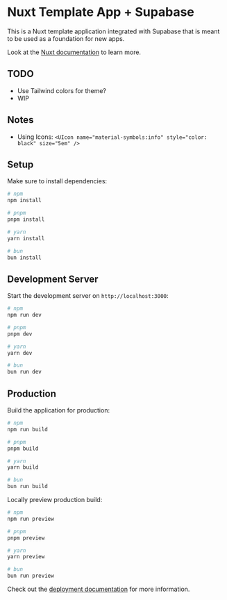 # Nuxt Template App + Supabase

This is a Nuxt template application integrated with Supabase that is meant to be used as a
foundation for new apps.

Look at the [Nuxt documentation](https://nuxt.com/docs/getting-started/introduction) to learn more.

## TODO

- Use Tailwind colors for theme?
- WIP

## Notes

- Using Icons: `<UIcon name="material-symbols:info" style="color: black" size="5em" />`

## Setup

Make sure to install dependencies:

```bash
# npm
npm install

# pnpm
pnpm install

# yarn
yarn install

# bun
bun install
```

## Development Server

Start the development server on `http://localhost:3000`:

```bash
# npm
npm run dev

# pnpm
pnpm dev

# yarn
yarn dev

# bun
bun run dev
```

## Production

Build the application for production:

```bash
# npm
npm run build

# pnpm
pnpm build

# yarn
yarn build

# bun
bun run build
```

Locally preview production build:

```bash
# npm
npm run preview

# pnpm
pnpm preview

# yarn
yarn preview

# bun
bun run preview
```

Check out the [deployment documentation](https://nuxt.com/docs/getting-started/deployment) for more
information.
